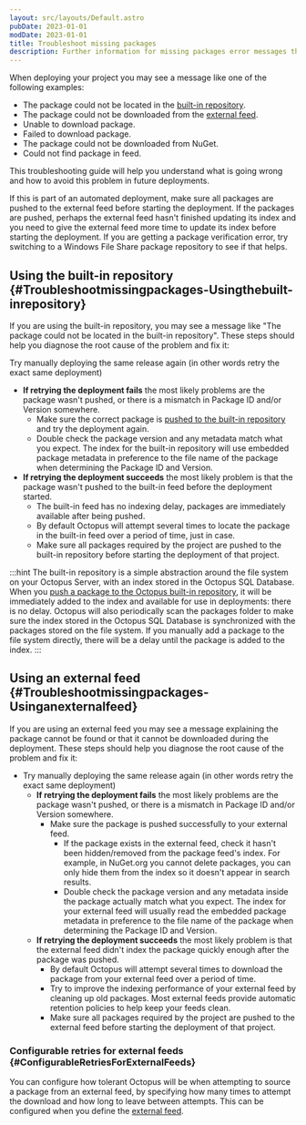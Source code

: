 ```yaml
---
layout: src/layouts/Default.astro
pubDate: 2023-01-01
modDate: 2023-01-01
title: Troubleshoot missing packages
description: Further information for missing packages error messages that can occur when deploying package steps.
---
```


When deploying your project you may see a message like one of the following examples:

- The package could not be located in the [built-in repository](/docs/packaging-applications/package-repositories/built-in-repository/).
- The package could not be downloaded from the [external feed](/docs/packaging-applications/package-repositories/#supported-package-and-repository-types).
- Unable to download package.
- Failed to download package.
- The package could not be downloaded from NuGet.
- Could not find package in feed.

This troubleshooting guide will help you understand what is going wrong and how to avoid this problem in future deployments.

If this is part of an automated deployment, make sure all packages are pushed to the external feed before starting the deployment. If the packages are pushed, perhaps the external feed hasn't finished updating its index and you need to give the external feed more time to update its index before starting the deployment. If you are getting a package verification error, try switching to a Windows File Share package repository to see if that helps.

## Using the built-in repository {#Troubleshootmissingpackages-Usingthebuilt-inrepository}

If you are using the built-in repository, you may see a message like "The package could not be located in the built-in repository". These steps should help you diagnose the root cause of the problem and fix it:

Try manually deploying the same release again (in other words retry the exact same deployment)

- **If retrying the deployment fails** the most likely problems are the package wasn't pushed, or there is a mismatch in Package ID and/or Version somewhere.  
  - Make sure the correct package is [pushed to the built-in repository](/docs/packaging-applications/package-repositories/built-in-repository/#pushing-packages-to-the-built-in-repository) and try the deployment again.  
  - Double check the package version and any metadata match what you expect. The index for the built-in repository will use embedded package metadata in preference to the file name of the package when determining the Package ID and Version.  
- **If retrying the deployment succeeds** the most likely problem is that the package wasn't pushed to the built-in feed before the deployment started.  
  - The built-in feed has no indexing delay, packages are immediately available after being pushed.  
  - By default Octopus will attempt several times to locate the package in the built-in feed over a period of time, just in case.  
  - Make sure all packages required by the project are pushed to the built-in repository before starting the deployment of that project.  

:::hint
The built-in repository is a simple abstraction around the file system on your Octopus Server, with an index stored in the Octopus SQL Database. When you [push a package to the Octopus built-in repository](/docs/packaging-applications/package-repositories/built-in-repository/#pushing-packages-to-the-built-in-repository), it will be immediately added to the index and available for use in deployments: there is no delay. Octopus will also periodically scan the packages folder to make sure the index stored in the Octopus SQL Database is synchronized with the packages stored on the file system. If you manually add a package to the file system directly, there will be a delay until the package is added to the index.
:::

## Using an external feed {#Troubleshootmissingpackages-Usinganexternalfeed}

If you are using an external feed you may see a message explaining the package cannot be found or that it cannot be downloaded during the deployment. These steps should help you diagnose the root cause of the problem and fix it:

- Try manually deploying the same release again (in other words retry the exact same deployment)
  - **If retrying the deployment fails** the most likely problems are the package wasn't pushed, or there is a mismatch in Package ID and/or Version somewhere.
    - Make sure the package is pushed successfully to your external feed.
      - If the package exists in the external feed, check it hasn't been hidden/removed from the package feed's index. For example, in NuGet.org you cannot delete packages, you can only hide them from the index so it doesn't appear in search results.
      - Double check the package version and any metadata inside the package actually match what you expect. The index for your external feed will usually read the embedded package metadata in preference to the file name of the package when determining the Package ID and Version.
  - **If retrying the deployment succeeds** the most likely problem is that the external feed didn't index the package quickly enough after the package was pushed.
    - By default Octopus will attempt several times to download the package from your external feed over a period of time.
    - Try to improve the indexing performance of your external feed by cleaning up old packages. Most external feeds provide automatic retention policies to help keep your feeds clean.
    - Make sure all packages required by the project are pushed to the external feed before starting the deployment of that project.

### Configurable retries for external feeds {#ConfigurableRetriesForExternalFeeds}

You can configure how tolerant Octopus will be when attempting to source a package from an external feed, by specifying how many times to attempt the download and how long to leave between attempts. This can be configured when you define the [external feed](/docs/packaging-applications/package-repositories/).
